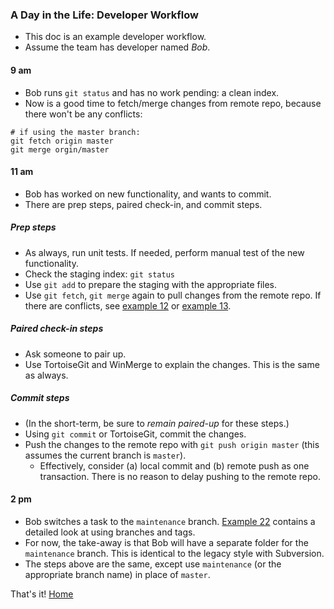 
### A Day in the Life: Developer Workflow

* This doc is an example developer workflow.
* Assume the team has developer named _Bob_.

#### 9 am

* Bob runs `git status` and has no work pending: a clean index.
* Now is a good time to fetch/merge changes from remote repo, because there won't be any conflicts:
```
# if using the master branch:
git fetch origin master
git merge orgin/master
```

#### 11 am

* Bob has worked on new functionality, and wants to commit.
* There are prep steps, paired check-in, and commit steps. 

##### Prep steps

* As always, run unit tests. If needed, perform manual test of the new functionality.
* Check the staging index: `git status`
* Use `git add` to prepare the staging with the appropriate files.
* Use `git fetch`, `git merge` again to pull changes from the remote repo. If there are conflicts, see [example 12](./egg_12_remote.md) or [example 13](./egg_13_remote.md).

##### Paired check-in steps

* Ask someone to pair up.
* Use TortoiseGit and WinMerge to explain the changes. This is the same as always. 

##### Commit steps

* (In the short-term, be sure to _remain paired-up_ for these steps.)
* Using `git commit` or TortoiseGit, commit the changes.
* Push the changes to the remote repo with `git push origin master` (this assumes the current branch is `master`).
    * Effectively, consider (a) local commit and (b) remote push as one transaction. There is no reason to delay pushing to the remote repo.

#### 2 pm

* Bob switches a task to the `maintenance` branch. [Example 22](./egg_22_workflow.md) contains a detailed look at using branches and tags.
* For now, the take-away is that Bob will have a separate folder for the `maintenance` branch. This is identical to the legacy style with Subversion.
* The steps above are the same, except use `maintenance` (or the appropriate branch name) in place of `master`.

That's it! [Home](./Exercises.md)
